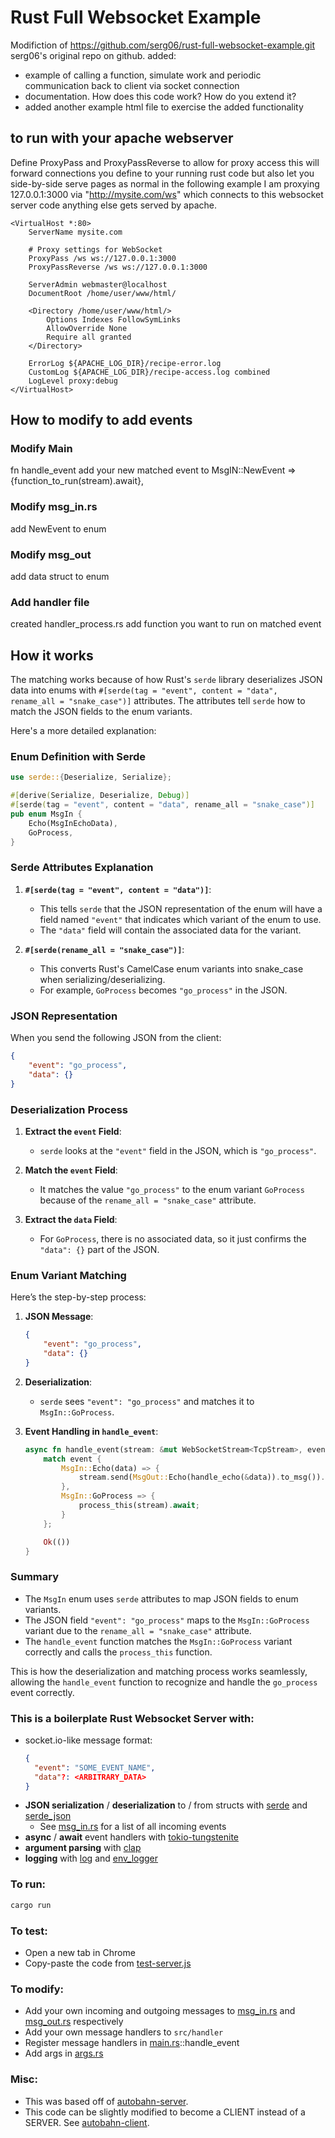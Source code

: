 # Rust Full Websocket Example

Modifiction of https://github.com/serg06/rust-full-websocket-example.git serg06's original repo on github.
added:
- example of calling a function, simulate work and periodic communication back to client via socket connection
- documentation.  How does this code work?  How do you extend it?
- added another example html file to exercise the added functionality

## to run with your apache webserver 
Define ProxyPass and ProxyPassReverse to allow for proxy access
this will forward connections you define to your running rust code but also let you side-by-side serve pages as normal
in the following example I am proxying 127.0.0.1:3000 via "http://mysite.com/ws" which connects to this websocket server code 
anything else gets served by apache.

```
<VirtualHost *:80>
    ServerName mysite.com

    # Proxy settings for WebSocket
    ProxyPass /ws ws://127.0.0.1:3000
    ProxyPassReverse /ws ws://127.0.0.1:3000

    ServerAdmin webmaster@localhost
    DocumentRoot /home/user/www/html/

    <Directory /home/user/www/html/>
        Options Indexes FollowSymLinks
        AllowOverride None
        Require all granted
    </Directory>

    ErrorLog ${APACHE_LOG_DIR}/recipe-error.log
    CustomLog ${APACHE_LOG_DIR}/recipe-access.log combined
    LogLevel proxy:debug
</VirtualHost>
```

## How to modify to add events
### Modify Main
fn handle_event
add your new matched event to MsgIN::NewEvent => {function_to_run(stream).await},

### Modify msg_in.rs
add NewEvent to enum

### Modify msg_out
add data struct to enum

### Add handler file
created handler_process.rs
add function you want to run on matched event


## How it works
The matching works because of how Rust's `serde` library deserializes JSON data into enums with `#[serde(tag = "event", content = "data", rename_all = "snake_case")]` attributes. The attributes tell `serde` how to match the JSON fields to the enum variants. 

Here's a more detailed explanation:

### Enum Definition with Serde

```rust
use serde::{Deserialize, Serialize};

#[derive(Serialize, Deserialize, Debug)]
#[serde(tag = "event", content = "data", rename_all = "snake_case")]
pub enum MsgIn {
    Echo(MsgInEchoData),
    GoProcess,
}
```

### Serde Attributes Explanation

1. **`#[serde(tag = "event", content = "data")]`**:
   - This tells `serde` that the JSON representation of the enum will have a field named `"event"` that indicates which variant of the enum to use.
   - The `"data"` field will contain the associated data for the variant.

2. **`#[serde(rename_all = "snake_case")]`**:
   - This converts Rust's CamelCase enum variants into snake_case when serializing/deserializing.
   - For example, `GoProcess` becomes `"go_process"` in the JSON.

### JSON Representation

When you send the following JSON from the client:

```json
{
    "event": "go_process",
    "data": {}
}
```

### Deserialization Process

1. **Extract the `event` Field**:
   - `serde` looks at the `"event"` field in the JSON, which is `"go_process"`.

2. **Match the `event` Field**:
   - It matches the value `"go_process"` to the enum variant `GoProcess` because of the `rename_all = "snake_case"` attribute.

3. **Extract the `data` Field**:
   - For `GoProcess`, there is no associated data, so it just confirms the `"data": {}` part of the JSON.

### Enum Variant Matching

Here’s the step-by-step process:

1. **JSON Message**:
   ```json
   {
       "event": "go_process",
       "data": {}
   }
   ```

2. **Deserialization**:
   - `serde` sees `"event": "go_process"` and matches it to `MsgIn::GoProcess`.

3. **Event Handling in `handle_event`**:
   ```rust
   async fn handle_event(stream: &mut WebSocketStream<TcpStream>, event: MsgIn) -> Res<()> {
       match event {
           MsgIn::Echo(data) => {
               stream.send(MsgOut::Echo(handle_echo(&data)).to_msg()).await?
           },
           MsgIn::GoProcess => {
               process_this(stream).await;
           }
       };

       Ok(())
   }
   ```

### Summary

- The `MsgIn` enum uses `serde` attributes to map JSON fields to enum variants.
- The JSON field `"event": "go_process"` maps to the `MsgIn::GoProcess` variant due to the `rename_all = "snake_case"` attribute.
- The `handle_event` function matches the `MsgIn::GoProcess` variant correctly and calls the `process_this` function.

This is how the deserialization and matching process works seamlessly, allowing the `handle_event` function to recognize and handle the `go_process` event correctly.




### This is a boilerplate Rust Websocket Server with:

- socket.io-like message format:
  ```json
  {
    "event": "SOME_EVENT_NAME",
    "data"?: <ARBITRARY_DATA>
  }
  ```
- **JSON serialization** / **deserialization** to / from structs with [serde](https://docs.rs/serde/latest/serde/) and [serde_json](https://docs.rs/serde_json/latest/serde_json/)
  - See [msg_in.rs](src/msg/msg_in.rs) for a list of all incoming events
- **async** / **await** event handlers with [tokio-tungstenite](https://docs.rs/tokio-tungstenite/latest/tokio_tungstenite/)
- **argument parsing** with [clap](https://docs.rs/clap/latest/clap/)
- **logging** with [log](https://docs.rs/log/latest/log/) and [env_logger](https://docs.rs/env_logger/latest/env_logger/)

### To run:

```sh
cargo run
```

### To test:

- Open a new tab in Chrome
- Copy-paste the code from [test-server.js](scripts/test-server.js)

### To modify:

- Add your own incoming and outgoing messages to [msg_in.rs](src/msg/msg_in.rs) and [msg_out.rs](src/msg/msg_out.rs) respectively
- Add your own message handlers to `src/handler`
- Register message handlers in [main.rs](src/main.rs)::handle_event
- Add args in [args.rs](src/args.rs)

### Misc:

- This was based off of [autobahn-server](https://github.com/snapview/tokio-tungstenite/blob/master/examples/autobahn-server.rs).
- This code can be slightly modified to become a CLIENT instead of a SERVER. See [autobahn-client](https://github.com/snapview/tokio-tungstenite/blob/master/examples/autobahn-client.rs).
